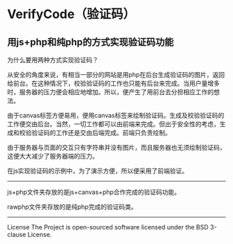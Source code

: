 # VerifyCode（验证码）
用js+php和纯php的方式实现验证码功能
------------------------------------------
为什么要用两种方式实现验证码？

从安全的角度来说，有相当一部分的网站是用php在后台生成验证码的图片，返回给前台。在这种情况下，校验验证码的工作也只能有后台来完成。当用户量增多时，服务器的压力便会相应地增加。所以，便产生了用前台去分担相应工作的想法。

由于canvas标签方便易用，便用canvas标签来绘制验证码。生成及校验验证码的工作便交由后台。当然，一切工作都可以由前端来完成。但出于安全性的考虑，生成和校验验证码的工作还是交由后端完成。前端只负责绘制。

由于服务器与页面的交互只有字符串并没有图片，而且服务器也无须绘制验证码，这便大大减少了服务器端的压力。

在js实现验证码的示例中，为了演示方便，所以便采用了前端验证。

------------------------------------------
js+php文件夹存放的是js+canvas+php合作完成的验证码功能。

rawphp文件夹存放的是纯php完成的验证码类。

-------------------------------------------
License
The Project is open-sourced software licensed under the BSD 3-clause License.
